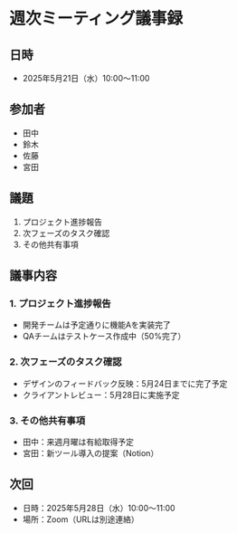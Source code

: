 # 週次ミーティング議事録

## 日時
- 2025年5月21日（水）10:00〜11:00

## 参加者
- 田中
- 鈴木
- 佐藤
- 宮田

## 議題
1. プロジェクト進捗報告
2. 次フェーズのタスク確認
3. その他共有事項

## 議事内容

### 1. プロジェクト進捗報告
- 開発チームは予定通りに機能Aを実装完了
- QAチームはテストケース作成中（50%完了）

### 2. 次フェーズのタスク確認
- デザインのフィードバック反映：5月24日までに完了予定
- クライアントレビュー：5月28日に実施予定

### 3. その他共有事項
- 田中：来週月曜は有給取得予定
- 宮田：新ツール導入の提案（Notion）

## 次回
- 日時：2025年5月28日（水）10:00〜11:00
- 場所：Zoom（URLは別途連絡）
